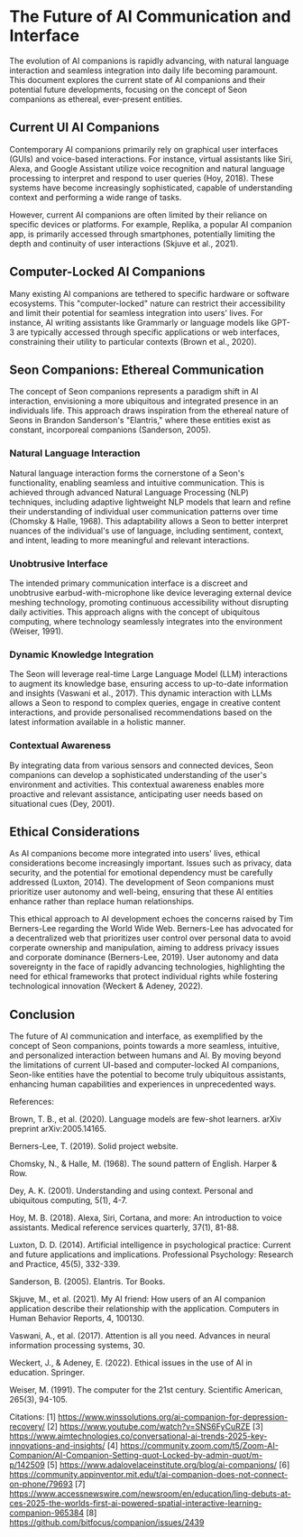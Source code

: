 # The Future of AI Communication and Interface

The evolution of AI companions is rapidly advancing, with natural language interaction and seamless integration into daily life becoming paramount. This document explores the current state of AI companions and their potential future developments, focusing on the concept of Seon companions as ethereal, ever-present entities.

## Current UI AI Companions

Contemporary AI companions primarily rely on graphical user interfaces (GUIs) and voice-based interactions. For instance, virtual assistants like Siri, Alexa, and Google Assistant utilize voice recognition and natural language processing to interpret and respond to user queries (Hoy, 2018). These systems have become increasingly sophisticated, capable of understanding context and performing a wide range of tasks.

However, current AI companions are often limited by their reliance on specific devices or platforms. For example, Replika, a popular AI companion app, is primarily accessed through smartphones, potentially limiting the depth and continuity of user interactions (Skjuve et al., 2021).

## Computer-Locked AI Companions

Many existing AI companions are tethered to specific hardware or software ecosystems. This "computer-locked" nature can restrict their accessibility and limit their potential for seamless integration into users' lives. For instance, AI writing assistants like Grammarly or language models like GPT-3 are typically accessed through specific applications or web interfaces, constraining their utility to particular contexts (Brown et al., 2020).

## Seon Companions: Ethereal Communication

The concept of Seon companions represents a paradigm shift in AI interaction, envisioning a more ubiquitous and integrated presence in an individuals life. This approach draws inspiration from the ethereal nature of Seons in Brandon Sanderson's "Elantris," where these entities exist as constant, incorporeal companions (Sanderson, 2005).

### Natural Language Interaction

Natural language interaction forms the cornerstone of a Seon's functionality, enabling seamless and intuitive communication. This is achieved through advanced Natural Language Processing (NLP) techniques, including adaptive lightweight NLP models that learn and refine their understanding of individual user communication patterns over time (Chomsky & Halle, 1968). This adaptability allows a Seon to better interpret nuances of the individual's use of language, including sentiment, context, and intent, leading to more meaningful and relevant interactions.

### Unobtrusive Interface

The intended primary communication interface is a discreet and unobtrusive earbud-with-microphone like device leveraging external device meshing technology, promoting continuous accessibility without disrupting daily activities. This approach aligns with the concept of ubiquitous computing, where technology seamlessly integrates into the environment (Weiser, 1991).

### Dynamic Knowledge Integration

The Seon will leverage real-time Large Language Model (LLM) interactions to augment its knowledge base, ensuring access to up-to-date information and insights (Vaswani et al., 2017). This dynamic interaction with LLMs allows a Seon to respond to complex queries, engage in creative content interactions, and provide personalised recommendations based on the latest information available in a holistic manner.

### Contextual Awareness

By integrating data from various sensors and connected devices, Seon companions can develop a sophisticated understanding of the user's environment and activities. This contextual awareness enables more proactive and relevant assistance, anticipating user needs based on situational cues (Dey, 2001).

## Ethical Considerations

As AI companions become more integrated into users' lives, ethical considerations become increasingly important. Issues such as privacy, data security, and the potential for emotional dependency must be carefully addressed (Luxton, 2014). The development of Seon companions must prioritize user autonomy and well-being, ensuring that these AI entities enhance rather than replace human relationships.

This ethical approach to AI development echoes the concerns raised by Tim Berners-Lee regarding the World Wide Web. Berners-Lee has advocated for a decentralized web that prioritizes user control over personal data to avoid corperate ownership and manipulation, aiming to address privacy issues and corporate dominance (Berners-Lee, 2019). User autonomy and data sovereignty in the face of rapidly advancing technologies, highlighting the need for ethical frameworks that protect individual rights while fostering technological innovation (Weckert & Adeney, 2022).


## Conclusion

The future of AI communication and interface, as exemplified by the concept of Seon companions, points towards a more seamless, intuitive, and personalized interaction between humans and AI. By moving beyond the limitations of current UI-based and computer-locked AI companions, Seon-like entities have the potential to become truly ubiquitous assistants, enhancing human capabilities and experiences in unprecedented ways.

References:

Brown, T. B., et al. (2020). Language models are few-shot learners. arXiv preprint arXiv:2005.14165.

Berners-Lee, T. (2019). Solid project website.

Chomsky, N., & Halle, M. (1968). The sound pattern of English. Harper & Row.

Dey, A. K. (2001). Understanding and using context. Personal and ubiquitous computing, 5(1), 4-7.

Hoy, M. B. (2018). Alexa, Siri, Cortana, and more: An introduction to voice assistants. Medical reference services quarterly, 37(1), 81-88.

Luxton, D. D. (2014). Artificial intelligence in psychological practice: Current and future applications and implications. Professional Psychology: Research and Practice, 45(5), 332-339.

Sanderson, B. (2005). Elantris. Tor Books.

Skjuve, M., et al. (2021). My AI friend: How users of an AI companion application describe their relationship with the application. Computers in Human Behavior Reports, 4, 100130.

Vaswani, A., et al. (2017). Attention is all you need. Advances in neural information processing systems, 30.

Weckert, J., & Adeney, E. (2022). Ethical issues in the use of AI in education. Springer.

Weiser, M. (1991). The computer for the 21st century. Scientific American, 265(3), 94-105.

Citations:
[1] https://www.winssolutions.org/ai-companion-for-depression-recovery/
[2] https://www.youtube.com/watch?v=SNS6FyCuRZE
[3] https://www.aimtechnologies.co/conversational-ai-trends-2025-key-innovations-and-insights/
[4] https://community.zoom.com/t5/Zoom-AI-Companion/AI-Companion-Setting-quot-Locked-by-admin-quot/m-p/142509
[5] https://www.adalovelaceinstitute.org/blog/ai-companions/
[6] https://community.appinventor.mit.edu/t/ai-companion-does-not-connect-on-phone/79693
[7] https://www.accessnewswire.com/newsroom/en/education/ling-debuts-at-ces-2025-the-worlds-first-ai-powered-spatial-interactive-learning-companion-965384
[8] https://github.com/bitfocus/companion/issues/2439